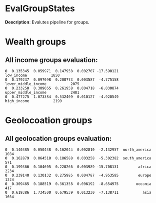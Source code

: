 
# EvalGroupStates

**Description:** Evalutes pipeline for groups.

# Wealth groups

## All income groups evaluation:

```        mae       mse      rmse      mape         r2                group  group_records
0  0.135345  0.059971  0.147958  0.002707 -17.590121           low_income           1850
0  0.179237  0.097098  0.200773  0.003587  -4.775158  lower_middle_income           2075
0  0.233250  0.309065  0.261958  0.004718  -6.030874  upper_middle_income           2481
0  0.477275  1.073384  0.532409  0.010127  -4.920549          high_income           2199
```


# Geolocoation groups

## All geolocation groups evaluation:

```        mae       mse      rmse      mape         r2          group  group_records
0  0.140385  0.050438  0.162044  0.002810  -2.132957  north_america           1084
0  0.162879  0.064518  0.186588  0.003258  -5.302382  south_america            571
0  0.199366  0.104605  0.220266  0.003989 -15.708131         africa           2234
0  0.239140  0.130132  0.275985  0.004787  -4.953585         europe           1324
0  0.309465  0.188519  0.361358  0.006192  -8.654975        oceania            417
0  0.619386  1.734500  0.679539  0.013230  -7.138711           asia           1664
```


